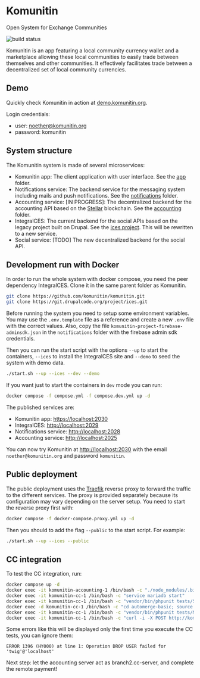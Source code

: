 # Komunitin

Open System for Exchange Communities

![build status](https://github.com/komunitin/komunitin/workflows/Build/badge.svg)

Komunitin is an app featuring a local community currency wallet and a marketplace allowing these local communities to easily trade between themselves and other communities. It effectively facilitates trade between a decentralized set of local community currencies.

## Demo
Quickly check Komunitin in action at [demo.komunitin.org](https://demo.komunitin.org). 

Login credentials:

* user: noether@komunitin.org
* password: komunitin

## System structure
The Komunitin system is made of several microservices:
 - Komunitin app: The client application with user interface. See the [app](app/) folder.
 - Notifications service: The backend service for the messaging system including mails and push notifications. See the [notifications](notifications/) folder.
 - Accounting service: [IN PROGRESS]: The decentralized backend for the accounting API based on the [Stellar](https://stellar.org) blockchain. See the [accounting](accounting) folder.
 - IntegralCES: The current backend for the social APIs based on the legacy project built on Drupal. See the [ices project](https://drupal.org/project/ices). This will be rewritten to a new service.
 - Social service: [TODO] The new decentralized backend for the social API.

## Development run with Docker
In order to run the whole system with docker compose, you need the peer dependency IntegralCES. Clone it in the same parent folder as Komunitin.

```bash
git clone https://github.com/komunitin/komunitin.git
git clone https://git.drupalcode.org/project/ices.git
```

Before running the system you need to setup some environment variables. You may use the `.env.template` file as a reference and create a new `.env` file with the correct values. Also, copy the file `komunitin-project-firebase-adminsdk.json` in the `notifications` folder with the firebase admin sdk credentials.

Then you can run the start script with the options `--up` to start the containers, `--ices` to install the IntegralCES site and `--demo` to seed the system with demo data.

```bash
./start.sh --up --ices --dev --demo
```

If you want just to start the containers in `dev` mode you can run:
  
```bash
docker compose -f compose.yml -f compose.dev.yml up -d
```

The published services are:
 - Komunitin app: [https://localhost:2030](https://localhost:2030)
 - IntegralCES: [http://localhost:2029](http://localhost:2029)
 - Notifications service: [http://localhost:2028](http://localhost:2028)
 - Accounting service: [http://localhost:2025](http://localhost:2025)

You can now try Komunitin at [http://localhost:2030](http://localhost:2030) with the email `noether@komunitin.org` and password `komunitin`.

## Public deployment
The public deployment uses the [Traefik](https://traefik.io) reverse proxy to forward the traffic to the different services. The proxy is provided separately because its configuration may vary depending on the server setup. You need to start the reverse proxy first with:

```bash
docker compose -f docker-compose.proxy.yml up -d
```
Then you should to add the flag `--public` to the start script. For example:

```bash
./start.sh --up --ices --public
```

## CC integration
To test the CC integration, run:
```sh
docker compose up -d
docker exec -it komunitin-accounting-1 /bin/bash -c "./node_modules/.bin/prisma migrate reset --force"
docker exec -it komunitin-cc-1 /bin/bash -c "service mariadb start"
docker exec -it komunitin-cc-1 /bin/bash -c "vendor/bin/phpunit tests/SingleNodeTest.php"
docker exec -d komunitin-cc-1 /bin/bash -c "cd automerge-basic; source ~/.bashrc; npm start"
docker exec -it komunitin-cc-1 /bin/bash -c "vendor/bin/phpunit tests/MultiNodeTest.php"
docker exec -it komunitin-cc-1 /bin/bash -c "curl -i -X POST http://komunitin-accounting-1:2025/cc/transaction"
```

Some errors like this will be displayed only the first time you execute the CC tests, you can ignore them:
```
ERROR 1396 (HY000) at line 1: Operation DROP USER failed for 'twig'@'localhost'
```

Next step: let the accounting server act as branch2.cc-server, and complete the remote payment!